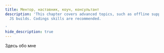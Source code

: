 ```yaml
---
title: Ментор, наставник, коуч, консультант
description: 'This chapter covers advanced topics, such as offline support and custom
  JS builds. Codings skills are recommended.

'
hide_description: true
---
```


Здесь обо мне